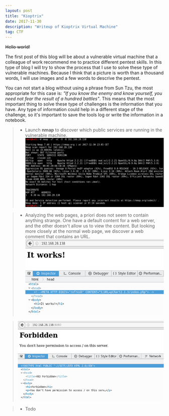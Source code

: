 ```yaml
---
layout: post
title: "Kioptrix"
date: 2017-11-30 
description: "Writeup of Kioptrix Virtual Machine"
tag: CTF
---   
```


~~Hello world!~~

The first post of this blog will be about a vulnerable virtual machine that a colleague of work recommend me to practice different pentest skills. In this type of blog I will try to show the process that I use to solve these type of vulnerable machines. Because I think that a picture is worth than a thousand words, I will use images and a few words to descrive the pentest.

You can not start a blog without using a phrase from Sun Tzu, the most appropriate for this case is: *"If you know the enemy and know yourself, you need not fear the result of a hundred battles"*. This means that the most important thing to solve these type of challenges is the information that you have. Any type of information could help in a different stage of the challenge, so it's important to save the tools log or write the information in a notebook.

>* Launch **nmap** to discover which public services are running in the vulnerable machine.
>![](/images/posts/Kioptrix/img1.png "Nmap services")
 
>* Analyzing the web pages, a priori does not seem to contain anything strange. One have a default content for a web server, and the other doesn't allow us to view the content. But looking more closely at the normal web page, we discover a web comment that contains an URL.
>![](/images/posts/Kioptrix/img2.png "Default web content with a hidden path at the source code")

>![](/images/posts/Kioptrix/img3.png "Forbidden web content")

>* Todo